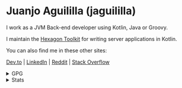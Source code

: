 # Juanjo Aguililla (jaguililla)

I work as a JVM Back-end developer using Kotlin, Java or Groovy.

I maintain the [Hexagon Toolkit] for writing server applications in Kotlin.

You can also find me in these other sites:

[Dev.to] | [LinkedIn] | [Reddit] | [Stack Overflow]

[Hexagon Toolkit]: https://hexagonkt.com

[Dev.to]: https://dev.to/jaguililla
[LinkedIn]: https://www.linkedin.com/in/jaguililla
[Reddit]: https://www.reddit.com/user/jaguililla
[Stack Overflow]: https://stackoverflow.com/users/973418/jaguililla
[Twitter]: https://twitter.com/jaguililla

<details>
  <summary>GPG</summary>

  ### GPG Key Proof

  I hereby claim:

  * I am `jaguililla` [(Juanjo Aguililla) on GitHub](https://github.com/jaguililla).
  * I have a public key (issued to `project@hexagonkt.com`) whose fingerprint is:
    [792B D37F F598 91C4 AC6F  8D92 3B26 711D 2AEE 3721][Key]

  To claim this, I am signing this public key (with the command: `gpg --armor --detach-sig hexagonkt_public.key`):

  ```
  -----BEGIN PGP PUBLIC KEY BLOCK-----

  mQINBF7SaUMBEADCbJcPxCQdt8vjfE2r6gVaq0F0SF4ukGAFkWFlgAlXfmYadLP6
  ydP5P2ij0cpmnEgq982GxAPAFyTeFLPdmJAJ8oVXvb6pQUP7qpkn5q3Oi7bhW5ge
  g2ZDbTVyvD4KdYF7xgjnaiJJjylQZ9PrBUDzab11hr6r5woC3qQ8NBAkIVOshdpq
  jjjBnvtBOY/ZlJ9P5drzYLuJpX6BPSag+oAzqbbHYeKTX4O8fuR1GE3S8K+CJwfn
  pl5up3Y2PF6JlNzIs889czlhJJNKZy4HvQ+UdoJ46vK7OthXePBTKMqNjRwsdJad
  6tRRDylwXc/hys7oLjhXdaCfDq7y3WCb7GU9fGsWeHc0izIIeUSQX29O84/ZaAq9
  GP8l3+CiN44qqQeSK00FRPRROHjwCPFNRsQgSZBaEsJt7pIYKcbpMO828fxV/QTe
  4WqZGfl1iLf/lUbTUx9oYszrYmVZ17G2+yjDLSSYNW/V7TcmNrb4wZiP6gDMOqmD
  lbfsL57fBpUCXZcvtdov9XrVrpTgGFmzTCfjpz9iogbT406plOA3rtDBBLe+4tDg
  FIhRronVw3z5Mf6H4HLkqH0z7KEqh2ak1vjx9FV2C8Mm8meOawXuVgmWMsTlKOmR
  iZ5ySVSVm0CCiZ+L32Wun2zIrKTOSCP/qagNlsE2OiVR8CTnKY/2WGPLdwARAQAB
  tE1IZXhhZ29uIFRvb2xraXQgKEtleSB1c2VkIHRvIHNpZ24gcHVibGlzaGVkIGJp
  bmFyaWVzKSA8cHJvamVjdEBoZXhhZ29ua3QuY29tPokCVAQTAQgAPhYhBHkr03/1
  mJHErG+NkjsmcR0q7jchBQJe0mlDAhsDBQkFo5qABQsJCAcCBhUKCQgLAgQWAgMB
  Ah4BAheAAAoJEDsmcR0q7jchwVYP+wVDutjvwYOKh7M5L4VJqd/HAWBbKEFFs14r
  iSMb50t9uOdu1zWMN3re7UZL7Aks0bo7PY0Jd+aP+A7nd8AJ37lMzoB+G2NHTgjI
  UCkEBbMqGu4UKn7RWzc27L/wQqfffoYxD1qfLtGymzmlnsd3ES5k7Sa7c/RpJFUe
  gjp+4R0M4UT8M0Q0Y7Ly8Bn3UjbSbGAj0p9SAx5qrehTrPRaD0l1m3eMThTgRYcn
  /fdlTmT5EjhgG5f9rUcC8MR39IWrh0KeXh53qzgoA2qQ9QbYm8WvI/HwlPPm8yJz
  bJro3Q0DfGXCFDxRw+wlVfr3R9N3WalMm2/w9VIlc1biloCXf6nnxInk1eXHGKsa
  UpuHm9mJ99teHGynod7y3IORNHbQGDBSgXaXTDgZpMueUZREsTCo75VZe0QjSkyB
  Izs3tmvGgXLqBuxU4va7nxcnR/97oJqYAfRTi5eZpNm84Vi8hVQB/pgJZgZOmHLW
  No3IHDXYhjeTrb0Jk5VU6svS2BTFSE+dU5bTpTTiHc0QGGtjge6y/9sn1xMLnaJ0
  BDyFoTfgISuZsvLZlRnIyBVnUbkSPx+f3y7b0yY3QSTj0ZJdqlGGyVEGGNYiU1n/
  z94TvoUvns7sJ1FBmpkXyYYBYvG6IIPD30XRuIrOe58f19nJieKxnWZPRySYrnpI
  qKPNUMMmuQINBF7SaUMBEADhk4xgHrsaec0CePF7A2eL0oEoXEEvOVOMvNWrSfd0
  Ec2G/zk5EBOw+u3mLLk3CjzzQ9bEvbDkINIu1A1XKIhMQLllPbN3Oy0up3ZtXq3o
  t6x4Yrpl5yemzIhPL0TvlMUt2G7+qYS089/R5T4Rb5j2DGiBztiE1PvBZktBQxgz
  OGvYotTAgGYqADNveW+lQRy4lqWCghuXDllSHm102l/saWDwFhb2Sywb+xgh6CD+
  UQfDPw5E2bfdC+Ho0xGQmwvQyBFgGW7oZ6m0Ozb/K4bKfyOohD/WEIa2iSzgQUJj
  +kYVvdUeTUheYoeuPNJrjUtDEnR8hoalr/Di6YdE9Vyw09e1/IM3kngIlXedHP4/
  hUXuq/44QYAWKXgtZQ4Tjm/KVG1MsbjD7emAJ1aLNE1+WU1K1A44jr2Pwgu0WFOC
  CSvQHz/cxGmDN9kZNC/Ufeu7eQHuRB7kxUXu/m+qcsWkWLPNhkRICQZAWuEaTPX+
  cguqXsxBxpRFqasRiCJ0eXSVObYsojv0AMb6Rd3vBa7wVJLyWydWK4279fA1EqG6
  71EzZWqdw+56BFIooO20r8DWEXaPNeeyB4ymcg9lz6hG7hx9kBujI77wwELE4NBL
  eBOhE8+kQDkd4Ygk81ZPhBiQLQ+S7lMzVz3VHx0ve9GCZQ+VfBUHtdiG3uHY7RjY
  qQARAQABiQI8BBgBCAAmFiEEeSvTf/WYkcSsb42SOyZxHSruNyEFAl7SaUMCGwwF
  CQWjmoAACgkQOyZxHSruNyGV/g/8DrpUsYN4ri/SHEHvhM92FtyuSrhqd8MF5NYs
  A3R24bJthrKcmS20qWqyK4mf+gP0ngWZsR1piCuS7hZGJ93gHkIBkwg5AvJD4i/6
  n3qJyZcIA6hcHjyo+TlVelnSnlqWoqc3NuS+krb+GlEYUDQmTPbYRvj8pifWgu84
  YK532XJb8Egeq4mZ6zgQRmT/SKwMh+pTUeB6KueyxehT5vMMFZy1jIc+RzcuKIMf
  KwJ9SmISP910MVFik9++Ou0wFLhcnnSmGOfoQhuVenQSYNeSsV3JnASaqwqzabiG
  xhLtsCxyzPlXt6oZcjg4ktG7EknWNb3khdOsfCpdx2ZKA2hQ0YxbQ5Z6hDyVMkBC
  /4kBBlWU0PjuN4Blls3fTWP0S/sI9gmRRFuaURkCoP0WBrxaIdiJCcM+rFiXI5d3
  kxHY1Otu8HCX1STsBh/Al9AuZqrpAmBDDMq/9BWckSKvYBubFhZN7aKHBIi4Uuaa
  lHfPrk67nbMfdK8jlfbQ2qWwZUVfYJwPG8tZQlrWnZ3GcPRsshnj3NikkYrIQQNW
  CZwjvDH5JIibXNd1Gt6pIaDfup3S5MRwzfE0O0zDJUM2A84F+16adrys/gRpPyAB
  +FgfvrpEI6934Es+4wKixc3HdPEciCwQ61mJ/nyrpxOz7o+bPGcmPwnzP3qiuI0H
  aoqYg4Q=
  =RXeZ
  -----END PGP PUBLIC KEY BLOCK-----
  ```

  With the key [792B D37F F598 91C4 AC6F  8D92 3B26 711D 2AEE 3721][Key],
  yielding the signature:

  ```
  -----BEGIN PGP SIGNATURE-----

  iQIzBAABCAAdFiEEeSvTf/WYkcSsb42SOyZxHSruNyEFAl8Sy84ACgkQOyZxHSru
  NyEe+g/9EYdPBeuUmWFAnQ5cSmKq0SHIJ03jfNgNISP/2rO/2DBEC+F/CBrtdJAU
  r/IZgdRXLTv3YRf1UemSXU2ZczdpridBljYD95x8BgH18p9y+t7Llg78XspYpsU1
  jXVVvOgJDomzfHaSd3bXI/1j7+N+E3YfMjuTdt3pVSJC1+0jOyYyAyMR/iG5hIK+
  gcHbCZ/w4iqK3hbrHBAssLhcTFIT+TBDXATQXDf5N35Zkc1YPdjC39/bV04YFPv0
  VfYMsb+agUfnDOfqJ7TRgNsiAlKKx1/ZfNR3U//nYJg4kVQL+jhaWJxSszudl2mL
  l8/qJGZLzE/LKU/az3Xpw8gtoH5Pe94879IE29z8GqgAmgkKhR1UGe+wL2W4LzXI
  bYc9wHTdLdvOKhUYvQxFD/rRIjchSg4TljgwEgAOILFdQyExanQ9Lv9OMvb+TaLW
  2h+WIg5Gzhq/kF+1WPgYod1VDTmozot0vlFQZ19YwIek4q7YCLOhdjPgnpd8C/6n
  rQnf/OF3nFSp/tMCG5U/faut+yhUWZZw+DXCBZXzHA2d1PUjccZWC7ROv+x68+ML
  YRHccYH8EZcZy4em8WBFZfvj+TRDpK8ZCMXeOpfkaUozrKH0NSC0LCPy/Ve02QOm
  iRwCbmjSEmorzoeNjzov9eLm+DGVXwEdOLhu80kZkH48pVIRhMY=
  =9y00
  -----END PGP SIGNATURE-----
  ```

  This can be verified executing: `gpg --verify hexagonkt_public.key.asc hexagonkt_public.key`

  And finally, I am proving ownership of the GitHub account by posting this in my personal repository.

  [Key]: https://keys.openpgp.org/search?q=project%40hexagonkt.com
</details>

<details>
  <summary>Stats</summary>

  ![GitHub Stats](https://github-readme-stats.vercel.app/api?username=jaguililla&show_icons=true&theme=dark#gh-dark-mode-only)
  ![GitHub Stats](https://github-readme-stats.vercel.app/api?username=jaguililla&show_icons=true&theme=default#gh-light-mode-only)

  <a href="https://stackexchange.com/users/946199/jamming">
    <img
      src="https://stackexchange.com/users/flair/946199.png"
      width="208"
      height="58"
      alt="profile for jamming on Stack Exchange, a network of free, community-driven Q&amp;A sites"
      title="profile for jamming on Stack Exchange, a network of free, community-driven Q&amp;A sites" />
  </a>
</details>
